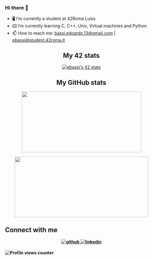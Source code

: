 ### Hi there 👋

- 🖥 I’m currently a student at 42Roma Luiss
- ⌨️ I’m currently learning C, C++, Unix, Virtual machines and Python
- 📫 How to reach me: bassi.edoardo.13@gmail.com | ebassi@student.42roma.it

<div align="center">
			
## My 42 stats
<a href="https://github.com/JaeSeoKim/badge42"><img src="https://badge42.vercel.app/api/v2/cl48hkzwl004909mg0ond07t5/stats?cursusId=21&coalitionId=124" alt="ebassi's 42 stats" /></a>
</br>

## My GitHub stats
<a href="https://github.com/ebassi00"><img src="https://awesome-github-stats.azurewebsites.net/user-stats/ebassi00?cardType=level&theme=tokyonight" width="395" height="200"></a> 
</br>

<b>
<a href="https://github.com/ebassi00?tab=repositories"><img src="https://github-readme-stats.vercel.app/api/top-langs/?username=ebassi00&layout=compact&theme=tokyonight" width="440" height="200"></a>	
</br>
</div>

## Connect with me
<div align="center">

<a href="https://github.com/ebassi00" target="_blank">
<img src=https://img.shields.io/badge/github-%2324292e.svg?&style=for-the-badge&logo=github&logoColor=white alt=github style="margin-bottom: 5px;" />
</a>

<a href="https://www.linkedin.com/in/edoardo-bassi-4131291bb/" target="_blank">
<img src=https://img.shields.io/badge/linkedin-%231E77B5.svg?&style=for-the-badge&logo=linkedin&logoColor=white alt=linkedin style="margin-bottom: 5px;" />
</a>

</div>

![Profile views counter](https://komarev.com/ghpvc/?username=ebassi00&&style=flat-square)
